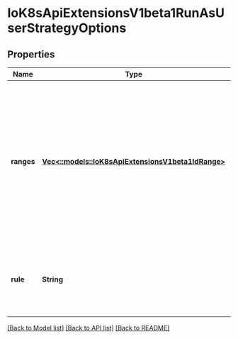 # IoK8sApiExtensionsV1beta1RunAsUserStrategyOptions

## Properties
Name | Type | Description | Notes
------------ | ------------- | ------------- | -------------
**ranges** | [**Vec<::models::IoK8sApiExtensionsV1beta1IdRange>**](io.k8s.api.extensions.v1beta1.IDRange.md) | ranges are the allowed ranges of uids that may be used. If you would like to force a single uid then supply a single range with the same start and end. Required for MustRunAs. | [optional] 
**rule** | **String** | rule is the strategy that will dictate the allowable RunAsUser values that may be set. | 

[[Back to Model list]](../README.md#documentation-for-models) [[Back to API list]](../README.md#documentation-for-api-endpoints) [[Back to README]](../README.md)


